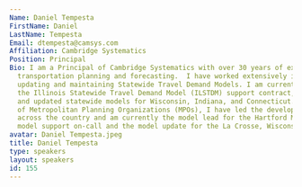 ```yaml
---
Name: Daniel Tempesta
FirstName: Daniel
LastName: Tempesta
Email: dtempesta@camsys.com
Affiliation: Cambridge Systematics
Position: Principal
Bio: I am a Principal of Cambridge Systematics with over 30 years of experience in
  transportation planning and forecasting.  I have worked extensively in developing,
  updating and maintaining Statewide Travel Demand Models. I am currently leading
  the Illinois Statewide Travel Demand Model (ILSTDM) support contract, and have developed
  and updated statewide models for Wisconsin, Indiana, and Connecticut.In support
  of Metropolitan Planning Organizations (MPOs), I have led the development of models
  across the country and am currently the model lead for the Hartford MPO (CRCOG)
  model support on-call and the model update for the La Crosse, Wisconsin.
avatar: Daniel Tempesta.jpeg
title: Daniel Tempesta
type: speakers
layout: speakers
id: 155
---
```


